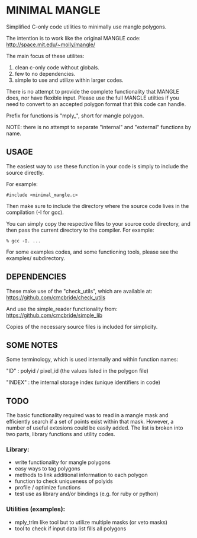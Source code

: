 MINIMAL MANGLE
==============
Simplified C-only code utilities to minimally use mangle polygons.

The intention is to work like the original MANGLE code:
http://space.mit.edu/~molly/mangle/

The main focus of these utilites:
 1. clean c-only code without globals.
 2. few to no dependencies.
 3. simple to use and utilize within larger codes.

There is no attempt to provide the complete functionality that MANGLE
does, nor have flexible input.  Please use the full MANGLE utilties if
you need to convert to an accepted polygon format that this code can
handle.

Prefix for functions is "mply_", short for mangle polygon.

NOTE: there is no attempt to separate "internal" and "external" functions
by name.


USAGE
-----
The easiest way to use these function in your code is simply to include
the source directly.

For example:

    #include <minimal_mangle.c>


Then make sure to include the directory where the source code lives in
the compilation (-I for gcc).

You can simply copy the respective files to your source code directory, and
then pass the current directory to the compiler.  For example:

    % gcc -I. ...

For some examples codes, and some functioning tools, please see the
examples/ subdirectory.


DEPENDENCIES
------------
These make use of the "check_utils", which are available
at:
    https://github.com/cmcbride/check_utils

And use the simple_reader functionality from:
    https://github.com/cmcbride/simple_lib

Copies of the necessary source files is included for simplicity.


SOME NOTES
----------
Some terminology, which is used internally and within function names:

 "ID" : polyid / pixel_id (the values listed in the polygon file)

 "INDEX" : the internal storage index (unique identifiers in code)


TODO
----
The basic functionality required was to read in a mangle mask and
efficiently search if a set of points exist within that mask. However,
a number of useful extesions could be easily added. The list is broken
into two parts, library functions and utility codes.

### Library:
 * write functionality for mangle polygons
 * easy ways to tag polygons
 * methods to link additional information to each polygon
 * function to check uniqueness of polyids
 * profile / optimize functions
 * test use as library and/or bindings (e.g. for ruby or python)

### Utilities (examples):
 * mply_trim like tool but to utilize multiple masks (or veto masks)
 * tool to check if input data list fills all polygons
